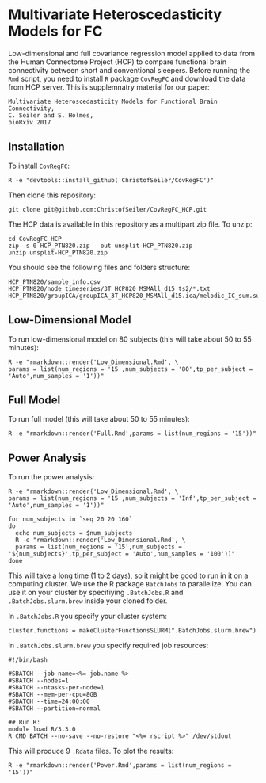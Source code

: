 # Multivariate Heteroscedasticity Models for FC

Low-dimensional and full covariance regression model applied to data from the Human Connectome Project (HCP) to compare functional brain connectivity between short and conventional sleepers. Before running the ``Rmd`` script, you need to install ``R`` package ``CovRegFC`` and download the data from HCP server. This is supplemnatry material for our paper:

```
Multivariate Heteroscedasticity Models for Functional Brain Connectivity,
C. Seiler and S. Holmes,
bioRxiv 2017
```

## Installation

To install ``CovRegFC``:

```
R -e "devtools::install_github('ChristofSeiler/CovRegFC')"
```

Then clone this repository:

```
git clone git@github.com:ChristofSeiler/CovRegFC_HCP.git
```

The HCP data is available in this repository as a multipart zip file. To unzip:

```
cd CovRegFC_HCP
zip -s 0 HCP_PTN820.zip --out unsplit-HCP_PTN820.zip
unzip unsplit-HCP_PTN820.zip
```

You should see the following files and folders structure:

```
HCP_PTN820/sample_info.csv
HCP_PTN820/node_timeseries/3T_HCP820_MSMAll_d15_ts2/*.txt
HCP_PTN820/groupICA/groupICA_3T_HCP820_MSMAll_d15.ica/melodic_IC_sum.sum/*.png
```

## Low-Dimensional Model

To run low-dimensional model on 80 subjects (this will take about 50 to 55 minutes):

```
R -e "rmarkdown::render('Low_Dimensional.Rmd', \
params = list(num_regions = '15',num_subjects = '80',tp_per_subject = 'Auto',num_samples = '1'))"
```

## Full Model

To run full model (this will take about 50 to 55 minutes):

```
R -e "rmarkdown::render('Full.Rmd',params = list(num_regions = '15'))"
```

## Power Analysis

To run the power analysis:

```
R -e "rmarkdown::render('Low_Dimensional.Rmd', \
params = list(num_regions = '15',num_subjects = 'Inf',tp_per_subject = 'Auto',num_samples = '1'))"

for num_subjects in `seq 20 20 160`
do
  echo num_subjects = $num_subjects
  R -e "rmarkdown::render('Low_Dimensional.Rmd', \
  params = list(num_regions = '15',num_subjects = '${num_subjects}',tp_per_subject = 'Auto',num_samples = '100'))"
done
```

This will take a long time (1 to 2 days), so it might be good to run in it on a computing cluster. We use the R package ``BatchJobs`` to parallelize. You can use it on your cluster by specifiying ``.BatchJobs.R`` and ``.BatchJobs.slurm.brew`` inside your cloned folder.

In ``.BatchJobs.R`` you specify your cluster system:

```
cluster.functions = makeClusterFunctionsSLURM(".BatchJobs.slurm.brew")
```

In ``.BatchJobs.slurm.brew`` you specify required job resources:

```
#!/bin/bash

#SBATCH --job-name=<%= job.name %>
#SBATCH --nodes=1
#SBATCH --ntasks-per-node=1
#SBATCH --mem-per-cpu=8GB
#SBATCH --time=24:00:00
#SBATCH --partition=normal

## Run R:
module load R/3.3.0
R CMD BATCH --no-save --no-restore "<%= rscript %>" /dev/stdout
```

This will produce 9 ``.Rdata`` files. To plot the results:

```
R -e "rmarkdown::render('Power.Rmd',params = list(num_regions = '15'))"
```

